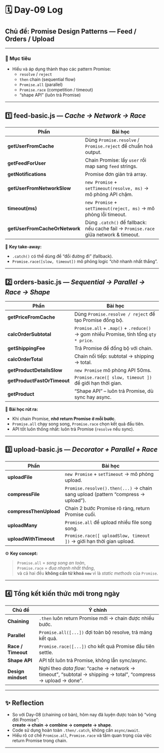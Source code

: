 # 🗓️ Day-09 Log

## Chủ đề: Promise Design Patterns — Feed / Orders / Upload

---

### 🎯 Mục tiêu
- Hiểu và áp dụng thành thạo các pattern Promise:  
  - `resolve` / `reject`  
  - `then` chain (sequential flow)  
  - `Promise.all` (parallel)  
  - `Promise.race` (competition / timeout)  
  - “shape API” (luôn trả Promise)

---

## 1️⃣ feed-basic.js — *Cache → Network → Race*

| Phần | Bài học |
|------|----------|
| **getUserFromCache** | Dùng `Promise.resolve` / `Promise.reject` để chuẩn hoá output. |
| **getFeedForUser** | Chain Promise: lấy `user` rồi map sang `feed` strings. |
| **getNotifications** | Promise đơn giản trả array. |
| **getUserFromNetworkSlow** | `new Promise` + `setTimeout(resolve, ms)` → mô phỏng API chậm. |
| **timeout(ms)** | `new Promise` + `setTimeout(reject, ms)` → mô phỏng lỗi timeout. |
| **getUserFromCacheOrNetwork** | Dùng `.catch()` để fallback: nếu cache fail → `Promise.race` giữa network & timeout. |

🧩 **Key take-away:**  
- `.catch()` có thể dùng để “đổi đường đi” (fallback).  
- `Promise.race([slow, timeout])` mô phỏng logic “chờ nhanh nhất thắng”.

---

## 2️⃣ orders-basic.js — *Sequential → Parallel → Race → Shape*

| Phần | Bài học |
|------|----------|
| **getPriceFromCache** | Dùng `Promise.resolve / reject` để tạo Promise đồng bộ. |
| **calcOrderSubtotal** | `Promise.all` + `.map()` + `.reduce()` → gom nhiều Promise, tính tổng `qty * price`. |
| **getShippingFee** | Trả Promise<number> để đồng bộ với chain. |
| **calcOrderTotal** | Chain nối tiếp: subtotal → shipping → total. |
| **getProductDetailsSlow** | `new Promise` mô phỏng API 50ms. |
| **getProductFastOrTimeout** | `Promise.race([ slow, timeout ])` để giới hạn thời gian. |
| **getProduct** | “Shape API” – luôn trả Promise, dù sync hay async. |

🧠 **Bài học rút ra:**
- Khi chain Promise, **nhớ return Promise ở mỗi bước**.  
- `Promise.all` chạy song song, `Promise.race` chọn kết quả đầu tiên.  
- API tốt luôn thống nhất: luôn trả Promise (`resolve` nếu sync).

---

## 3️⃣ upload-basic.js — *Decorator + Parallel + Race*

| Phần | Bài học |
|------|----------|
| **uploadFile** | `new Promise` + `setTimeout` → mô phỏng upload. |
| **compressFile** | `Promise.resolve().then(...)` → chain sang upload (pattern “compress → upload”). |
| **compressThenUpload** | Chain 2 bước Promise rõ ràng, return Promise cuối. |
| **uploadMany** | `Promise.all` để upload nhiều file song song. |
| **uploadWithTimeout** | `Promise.race([ uploadSlow, timeout ])` → giới hạn thời gian upload. |

⚙️ **Key concept:**  
> `Promise.all` = *song song an toàn*,  
> `Promise.race` = *đua nhanh nhất thắng*,  
> và cả hai đều **không cần từ khoá `new`** vì là *static methods* của `Promise`.

---

## 4️⃣ Tổng kết kiến thức mới trong ngày

| Chủ đề | Ý chính |
|--------|----------|
| **Chaining** | `.then` luôn return Promise mới → chain được nhiều bước. |
| **Parallel** | `Promise.all([...])` đợi toàn bộ resolve, trả mảng kết quả. |
| **Race / Timeout** | `Promise.race([...])` cho kết quả Promise đầu tiên settle. |
| **Shape API** | API tốt luôn trả Promise, không lẫn sync/async. |
| **Design mindset** | Nghĩ theo *data flow*: “cache → network → timeout”, “subtotal → shipping → total”, “compress → upload → done”. |

---

## ✨ Reflection
- So với Day-08 (chaining cơ bản), hôm nay đã luyện được toàn bộ “vòng đời Promise”:  
  **create → chain → combine → compete → shape**.  
- Code sử dụng hoàn toàn `.then/.catch`, không cần `async/await`.  
- Hiểu rõ cơ chế `Promise.all`, `Promise.race` và tầm quan trọng của việc return Promise trong chain.

---
